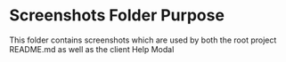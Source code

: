 # Screenshots Folder Purpose

This folder contains screenshots which are used by both the root project README.md as well as the client Help Modal
